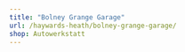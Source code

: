 ```yaml
---
title: "Bolney Grange Garage"
url: /haywards-heath/bolney-grange-garage/
shop: Autowerkstatt
---
```

